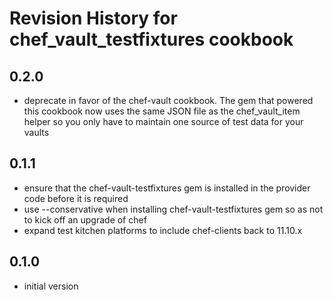 # Revision History for chef_vault_testfixtures cookbook

## 0.2.0

* deprecate in favor of the chef-vault cookbook.  The gem that powered this cookbook now uses the same JSON file as the chef_vault_item helper so you only have to maintain one source of test data for your vaults

## 0.1.1

* ensure that the chef-vault-testfixtures gem is installed in the provider code before it is required
* use --conservative when installing chef-vault-testfixtures gem so as not to kick off an upgrade of chef
* expand test kitchen platforms to include chef-clients back to 11.10.x

## 0.1.0

* initial version
